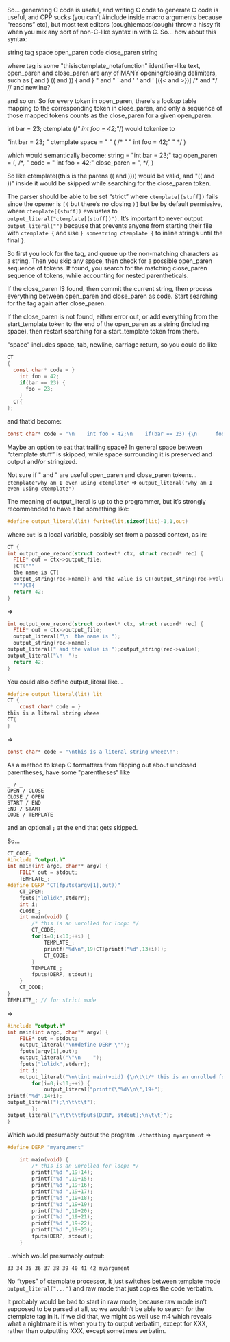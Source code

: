 So... generating C code is useful, and writing C code to generate C code is useful, and CPP sucks (you can’t #include inside macro arguments because “reasons” etc), but most text editors (cough)emacs(cough) throw a hissy fit when you mix any sort of non-C-like syntax in with C. So... how about this syntax:

string tag space open_paren code close_paren string

where tag is some "thisisctemplate_notafunction" identifier-like text, open_paren and close_paren are any of MANY opening/closing delimiters, such as
( and )
(( and ))
{ and }
" and "
` and '
' and '
[({< and >})]
/* and */
// and newline?

and so on. So for every token in open_paren, there's a lookup table mapping to the corresponding token in close_paren, and only a sequence of those mapped tokens counts as the close_paren for a given open_paren.

int bar = 23; ctemplate (/*" int foo = 42;"*/) would tokenize to

"int bar = 23; "
ctemplate
space = " "
(
/*
\"
" int foo = 42;"
\"
*/
)

which would semantically become:
string = "int bar = 23;"
tag
open_paren = (, /*, "
code = " int foo = 42;"
close_paren = ", */, )

So like ctemplate((this is the parens (( and )))) would be valid, and "(( and ))" inside it would be skipped while searching for the close_paren token. 

The parser should be able to be set “strict” where `ctemplate[(stuff])` fails since the opener is `[(` but there’s no closing `)]` but be by default permissive, where `ctemplate[(stuff])` evaluates to `output_literal("ctemplate[(stuff])")`. It’s important to never output `output_literal("")` because that prevents anyone from starting their file with `ctemplate {` and use `} somestring ctemplate {` to inline strings until the final `}`.

So first you look for the tag, and queue up the non-matching characters as a string. Then you skip any space, then check for a possible open_paren sequence of tokens. If found, you search for the matching close_paren sequence of tokens, while accounting for nested parentheticals.

If the close_paren IS found, then commit the current string, then process everything between open_paren and close_paren as code. Start searching for the tag again after close_paren.

If the close_paren is not found, either error out, or add everything from the start_template token to the end of the open_paren as a string (including space), then restart searching for a start_template token from there.

"space" includes space, tab, newline, carriage return, so you could do like

```C
CT
{
  const char* code = }
    int foo = 42;
	if(bar == 23) {
	  foo = 23;
	}
  CT{
};
```

and that’d become:
```C
const char* code = "\n    int foo = 42;\n    if(bar == 23) {\n      foo = 23;\n    }\n";
```

Maybe an option to eat that trailing space? In general space between “ctemplate stuff” is skipped, while space surrounding it is preserved and output and/or stringized.

Not sure if " and " are useful open_paren and close_paren tokens...
`ctemplate"why am I even using ctemplate"`
=>
`output_literal("why am I even using ctemplate")`

The meaning of output_literal is up to the programmer, but it’s strongly recommended to have it be something like:
```C
#define output_literal(lit) fwrite(lit,sizeof(lit)-1,1,out)
```
where `out` is a local variable, possibly set from a passed context, as in:

```C
CT {
int output_one_record(struct context* ctx, struct record* rec) {
  FILE* out = ctx->output_file;
  }CT("""
  the name is CT{
  output_string(rec->name)} and the value is CT(output_string(rec->value))
  """)CT{
  return 42;
}
```
=>
```C
int output_one_record(struct context* ctx, struct record* rec) {
  FILE* out = ctx->output_file;
  output_literal("\n  the name is ");
  output_string(rec->name);
output_literal(" and the value is ");output_string(rec->value);
output_literal("\n  ");
  return 42;
}
```

You could also define output_literal like...
```C
#define output_literal(lit) lit
CT {
	const char* code = }
this is a literal string wheee
CT{
}
```
=>
```C
const char* code = "\nthis is a literal string wheee\n";
```

As a method to keep C formatters from flipping out about unclosed parentheses, have some "parentheses" like
```
_ / _
OPEN / CLOSE
CLOSE / OPEN
START / END
END / START
CODE / TEMPLATE
```

and an optional `;` at the end that gets skipped.

So...
```C
CT_CODE;
#include "output.h"
int main(int argc, char** argv) {
	FILE* out = stdout;
	TEMPLATE_;
#define DERP "CT(fputs(argv[1],out))"
	CT_OPEN;
	fputs("lolidk",stderr);
	int i;
	CLOSE_;
	int main(void) {
		/* this is an unrolled for loop: */
		CT_CODE;
		for(i=0;i<10;++i) {
			TEMPLATE_;
			printf("%d\n",19+CT(printf("%d",13+i)));
			CT_CODE;
		}
		TEMPLATE_;
		fputs(DERP, stdout);
	}
	CT_CODE;
}
TEMPLATE_; // for strict mode
```
=>
```C
#include "output.h"
int main(int argc, char** argv) {
	FILE* out = stdout;
	output_literal("\n#define DERP \"");
	fputs(argv[1],out);
	output_literal("\"\n    ");
	fputs("lolidk",stderr);
	int i;
	output_literal("\n\tint main(void) {\n\t\t/* this is an unrolled for loop: */\n\t\t\t");
		for(i=0;i<10;++i) {
			output_literal("printf(\"%d\\n\",19+");
printf("%d",14+i);
output_literal(");\n\t\t\t");
		};
output_literal("\n\t\t\tfputs(DERP, stdout);\n\t\t}");
}
```

Which would presumably output the program
`./thatthing myargument`
=>
```C
#define DERP "myargument"

	int main(void) {
		/* this is an unrolled for loop: */
		printf("%d ",19+14);
		printf("%d ",19+15);
		printf("%d ",19+16);
		printf("%d ",19+17);
		printf("%d ",19+18);
		printf("%d ",19+19);
		printf("%d ",19+20);
		printf("%d ",19+21);				
		printf("%d ",19+22);
		printf("%d ",19+23);
		fputs(DERP, stdout);
	}
```

...which would presumably output:
```
33 34 35 36 37 38 39 40 41 42 myargument
```

No “types” of ctemplate processor, it just switches between template mode `output_literal("...")` and raw mode that just copies the code verbatim. 

It probably would be bad to start in raw mode, because raw mode isn’t supposed to be parsed at all, so we wouldn’t be able to search for the ctemplate tag in it. If we did that, we might as well use m4 which reveals what a nightmare it is
when you try to output verbatim, except for XXX, rather than outputting XXX, except sometimes verbatim.
